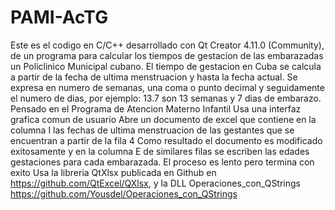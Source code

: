 # PAMI-AcTG
Este es el codigo en C/C++ desarrollado con Qt Creator 4.11.0 (Community), de un programa para calcular los tiempos de gestacion de las
embarazadas un Policlinico Municipal cubano.
El tiempo de gestacion en Cuba se calcula a partir de la fecha de ultima menstruacion y hasta la fecha actual.
Se expresa en numero de semanas, una coma o punto decimal y seguidamente el numero de dias, por ejemplo: 13.7 son 13 semanas y 7 dias de embarazo.
Pensado en el Programa de Atencion Materno Infantil
Usa una interfaz grafica comun de usuario
Abre un documento de excel  que contiene en la columna I las fechas de ultima menstruacion de las gestantes que se encuentran a partir de la fila 4
Como resultado el documento es modificado exitosamente y en la columna E de similares filas se escriben las edades gestaciones para cada embarazada.
El proceso es lento pero termina con exito
Usa la libreria QtXlsx publicada en Github en https://github.com/QtExcel/QXlsx, y la DLL Operaciones_con_QStrings https://github.com/Yousdel/Operaciones_con_QStrings 
